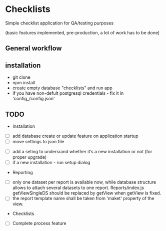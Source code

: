 # Checklists
Simple checklist application for QA/testing purposes

(basic features implemented, pre-production, a lot of work has to be done)

## General workflow


## installation

* git clone
* npm install
* create empty database "checklists" and run app
* if you have non-defult postgresql credentials - fix it in 'config_/config.json'


## TODO

* Installation
+ [ ] add database create or update feature on application startup
+ [ ] move settings to json file 
- [ ] add a seting to undersrand whether it’s a new installation or not (for proper upgrade)
- [ ] if a new installation - run setup dialog

* Reporting
- [ ] only one dataset per report is available now, while database structure allows to attach several datasets to one report. Reports/index.js getViewSingleDS should be replaced by getView when getView is fixed.
- [ ] the report template name shall be taken from 'maket' property of the view.

* Checklists
- [ ] Complete process feature
